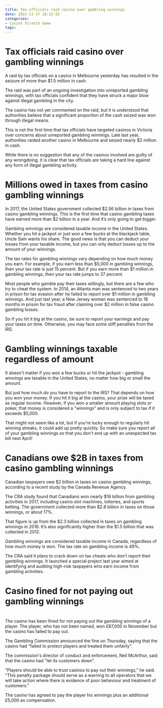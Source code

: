 ```yaml
---
title: Tax officials raid casino over gambling winnings
date: 2022-11-17 18:22:33
categories:
- Casino Scratch Game
tags:
---
```



#  Tax officials raid casino over gambling winnings

A raid by tax officials on a casino in Melbourne yesterday has resulted in the seizure of more than $1.5 million in cash.

The raid was part of an ongoing investigation into unreported gambling winnings, with tax officials confident that they have struck a major blow against illegal gambling in the city.

The casino has not yet commented on the raid, but it is understood that authorities believe that a significant proportion of the cash seized was won through illegal means.

This is not the first time that tax officials have targeted casinos in Victoria over concerns about unreported gambling winnings. Late last year, authorities raided another casino in Melbourne and seized nearly $2 million in cash.

While there is no suggestion that any of the casinos involved are guilty of any wrongdoing, it is clear that tax officials are taking a hard line against any form of illegal gambling activity.

#  Millions owed in taxes from casino gambling winnings

In 2017, the United States government collected $2.56 billion in taxes from casino gambling winnings. This is the first time that casino gambling taxes have earned more than $2 billion in a year. And it’s only going to get bigger.

Gambling winnings are considered taxable income in the United States. Whether you hit a jackpot or just won a few bucks at the blackjack table, Uncle Sam wants his share. The good news is that you can deduct your losses from your taxable income, but you can only deduct losses up to the amount of your winnings.

The tax rates for gambling winnings vary depending on how much money you earn. For example, if you earn less than $5,000 in gambling winnings, then your tax rate is just 15 percent. But if you earn more than $1 million in gambling winnings, then your tax rate jumps to 37 percent.

Most people who gamble pay their taxes willingly, but there are a few who try to cheat the system. In 2014, an Atlanta man was sentenced to two years in prison for tax evasion after he failed to report over $1 million in gambling winnings. And just last year, a New Jersey woman was sentenced to 18 months in prison for tax fraud after claiming over $2 million in false casino gambling losses.

So if you hit it big at the casino, be sure to report your earnings and pay your taxes on time. Otherwise, you may face some stiff penalties from the IRS.

#  Gambling winnings taxable regardless of amount

It doesn't matter if you won a few bucks or hit the jackpot - gambling winnings are taxable in the United States, no matter how big or small the amount.

But just how much do you have to report to the IRS? That depends on how you won your money. If you hit it big at the casino, your prize will be taxed as regular income. However, if you won a smaller amount playing slots or poker, that money is considered a "winnings" and is only subject to tax if it exceeds $5,000.

That might not seem like a lot, but if you're lucky enough to regularly hit winning streaks, it could add up pretty quickly. So make sure you report all of your gambling winnings so that you don't end up with an unexpected tax bill next April!

#  Canadians owe $2B in taxes from casino gambling winnings

Canadian taxpayers owe $2 billion in taxes on casino gambling winnings, according to a recent study by the Canada Revenue Agency.

The CRA study found that Canadians won nearly $16 billion from gambling activities in 2017, including casino slot machines, lotteries, and sports betting. The government collected more than $2.8 billion in taxes on those winnings, or about 17%.

That figure is up from the $2.3 billion collected in taxes on gambling winnings in 2016. It’s also significantly higher than the $1.5 billion that was collected in 2012.

Gambling winnings are considered taxable income in Canada, regardless of how much money is won. The tax rate on gambling income is 49%.

The CRA said it plans to crack down on tax cheats who don’t report their gambling winnings. It launched a special project last year aimed at identifying and auditing high-risk taxpayers who earn income from gambling activities.

#  Casino fined for not paying out gambling winnings

#

The casino has been fined for not paying out the gambling winnings of a player. The player, who has not been named, won £87,000 in November but the casino has failed to pay out.

The Gambling Commission announced the fine on Thursday, saying that the casino had "failed to protect players and treated them unfairly".

The commission's director of conduct and enforcement, Neil McArthur, said that the casino had "let its customers down".

"Players should be able to trust casinos to pay out their winnings," he said. "This penalty package should serve as a warning to all operators that we will take action where there is evidence of poor behaviour and treatment of customers."

The casino has agreed to pay the player his winnings plus an additional £5,000 as compensation.